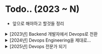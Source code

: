 # Todo.. (2023 ~ N)

- 앞으로 해야하고 할것들 정리

<details>
<summary> [2023년] Backend 개발자에서 Devops로 전환 </summary>
<div markdown="1">

- CI / CD Pipeline

  - [x] Terraform
  - [x] Github
  - [x] Jenkins
  - [x] Push The ECR
  - [x] Trigger EventBridge
  - [x] Deploy ECS
  - [x] Deploy (Blue / Green)
  - [x] Rollback (ECS)
  - [x] Kubernetis theory

- CDN

  - [x] Download use S3
  - [x] Download use CloudFront from S3
  - [x] Deploy Static Page use CloudFront (Terraform)

- DevSecOps + Network

  - [x] Region 간 통신 Best Practice (VPC Peering, transit gateway)

- SNS

  - [x] Cloud Watch
  - [x] SNS
  - [x] Lambda
  - [x] Slack Webhooks
  - [x] EventBridge + Lambda + Slack Notification
  - [x] 간단하게 프로젝트로 만들어보기 (만능 슬랙봇)

- Service

  - [x] Docker
  - [x] ECS
  - [x] Kinesis
  - [x] Kinesis DataStream + Kinesis Firehoes + S3

- Lanaguage & lib

  - [x] Golang
  - [x] Cobra (CLI)

- Todo Repository

  - [x] golang-eb-ecs
  - [x] ecs-master
  - [x] cicd-pipeline
  - [x] simple-sns-slack

- Infra Project
  - [x] Teleport (서버 접근제어)

</div>
</details>

<details>
<summary> [2024년] Devops Engineering을 제대로... </summary>
<div markdown="1">

- 전년도에 못한 Todo

  - [x] ECS For CiCD FullSet (ECS + Jenkins + CodeDeploy + Best Practice)
  - [x] ECS For Kinesis Pipeline (firelens + firehoes + s3)
  - [x] NatGateway에 대해서 공부하기...
  - [x] Elastic Search (EFK, ELK)
  - [ ] ES Deep Dive(Elastic Agent, APM, Fleet-Manager)
  - [x] LogStash 깊게 공부해보기
  - [x] Prometheus (node-export, black-box)
  - [ ] MQTT Protocol (RealTime Chatting Service)
  - [ ] Chat Service (API Gateway + Lambda + DynamoDB)
  - [ ] zookeeper from Service Discovery
  - [ ] <a href="https://kafka.apache.org/documentation/#introduction">Kafka 문서 정독하기</a>
  - [ ] <a href="https://debezium.io/documentation/reference/stable/connectors/mysql.html">Debizium 문서 정독하기 </a>
  - [ ] NLB 알고리즘 공부해보기 (Hash, IP ...)
  - [ ] Fluentbit, Logstash를 비교하기 이전에 -> 로그유실이 없는 DataPipeline 작업을 위한 Best Practice

- Engineering

  - [ ] AWS Data Pipeline (Kinesis, EMR, Glue)
  - [ ] Glue 기반한 DataFlow 구성해보기 (EC2 - APIGateway - Kinesis DataStream - Kinesis Firehoes - S3 - AWS Glue) - S3 데이터 저장 (Bronze Data, Silver Data, Golden Data 고려
  - [x] Airflow
  - [ ] Deep Dive Data Engineering (Spark, Flink, Apache Beam)
  - [ ] snowflake
  - [ ] DataHub (Linkedin Opensource)

- CDN

  - [ ] CloudFlare

- Langauge

  - [x] Golang Deep Dive
  - [x] go cobra를 사용해서 CLI 만들기

- DevSecOps

  - [x] WAF , WAF 자동화, 특정 IP를 Temp형태로 제어
  - [ ] AWS Security Hub
  - [ ] SOAR (보안 오케스트레이션, 자동화)
  - [ ] Consoleme 공부하기
  - [x] ABAC (Attribute-Based Access Control) 공부해보기 + IAM
  - [x] Cloud Trail + Event Bridge + SNS + AWS Chatbot + Slack

- Infra

  - [x] ECS(A) + APIGateway + SQS + ECS(B) -> EDA Architecture
  - <a href="https://github.com/zkfmapf123/api-gateway-pubsub-pattern"> API-Gateway SQS Pub/Sub Pattern </a>
  - [x] Golang + Lambda + DynamoDB
  - [x] ECS Fargate + Sonarcube + Clair or Scout + EFK (ES + Fluentd + Kibana) + VPC Lattic
  - [x] Kubernetes, k8s
  - [ ] EKS + Github Action + Helm (GitOps)
  - [ ] EKS + Github Action + Helm + Istio (Zero Trust)
  - [x] 여러 인스턴스에 널려진 Container들의 정보를 한곳에서 보고싶음.. (Noamd나 Portrainer 들은 각 인스턴스에서만 동작함 -> 별롬)
  - [x] CloudWatch + Kinesis Firehoes + S3 + Athena / Kinesis Fiehoes 와 Event Bridge + Lambda 중에 어떤것이 더 효율적인가? (Lambda가 효율적이긴 함...)
  - [x] AWS Config를 활용하여 인프라관리 Lambda
  - [x] Lambda CLI
  - [x] CloudNative 공부하기 - ClickStream
  - [x] CloudNative 공부하기 - Cognito 와 다른 리소스 연결
  - [x] CloudNative 공부하기 - Amplify Gen2
  - [x] CodeBuild + Action Runner 제대로 구성하기

- Certificate

  - [ ] AWS Associate
  - [ ] Certified Kubernetes Administrator (CKA)

- Side-Project
  - [ ] 나만의 AWS Architecture 구상도
  - [ ] AWS Architecture 블로그만들기

</div>
</details>

<details>
<summary> [2025년] Devops 전문가 되기 </summary>
<div markdown="1">

- SaaS Pipeline

  - [ ] ArgoCD
  - [ ] Helm
  - [x] Attlantis
  - [x] BackStage
  - [ ] Istio
  - [ ] LGTM Stack (Loki, Grafana, Tempo, Mimir) - 서비스 적용까지...
  - [ ] ES Deep Dive(Elastic Agent, APM, Fleet-Manager)
  - [ ] <a href="https://kafka.apache.org/documentation/#introduction">Kafka 문서 정독하기</a>
  - [ ] <a href="https://debezium.io/documentation/reference/stable/connectors/mysql.html">Debizium 문서 정독하기 </a>

- Data Engineering

  - [x] apache Beam (Golang)

- DevSecOps

  - [ ] AWS Security Hub
  - [ ] SOAR (보안 오케스트레이션, 자동화)
  - [ ] CloudTrail, Inspector, Config 통합 및 공부해보기
  - [x] 보안 도구 공부해보기 (prowler)

- Infra

  - [ ] Kubernetes 깊게 공부하기
  - [ ] ClickStream 공부하기
  - [x] Kafka pub/sub
  - [ ] Kafak CDC / outbox (Connect)
  - [ ] Kafak Stream / KsQL
  - [ ] Kafka on K8s

- SRE

  - [ ] SRE 공부하기
  - [ ] SLO, SLI, SLA 지표의 대한 공부
  - [ ] Platform Engineering 공부해보기

- Certificate

  - [ ] AWS Associate
  - [ ] Certified Kubernetes Administrator (CKA)
 
- Side Project

  - [ ] <a href="https://github.com/zkfmapf123/mcp-aws-athena">MCP-AWS-Athena (mcp 서버를 활용한 athena 질의) </a>
  - [ ] Datadog NEXT - Express (dd-tracer 전체 pipeline)
  - [ ] <a href="https://github.com/zkfmapf123/resource-diagram">AWS Diagram Pipeline</a>

- Kubernetes
  - [ ] EKS
  - [ ] ArgoCD
  - [ ] ArgoCD Rollout
  - [ ] ArgoCD Notification
  - [ ] ArgoCD Image Updater
  - [ ] HPA / AutoScaler
  - [ ] Karpenter
  - [ ] LGTM Stack in EKS

</div>
</details>
